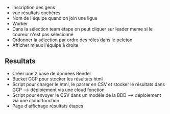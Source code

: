 - inscription des gens
- vue résultats enchères
- Nom de l'équipe quand on join une ligue
- Worker
- Dans la sélection team étape on peut cliquer sur leader meme si le coureur n'est pas sélecionné
- Ordonner la sélection par ordre des rôles dans le peleton
- Afficher mieux l'équipe à droite

## Resultats

- Créer une 2 base de données Render
- Bucket GCP pour stocker les résultats html
- Script pour charger le html, le parser en CSV et stocker le résultats dans GCP --> déploiement via une cloud fonction
- Script pour envoyer le CSV dans un modèle de la BDD --> déploiement via une cloud fonction
- Page d'affichage résultats étapes